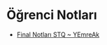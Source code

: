 # Öğrenci Notları

<!--Index-->

- [Final Notları STQ ~ YEmreAk](./%C3%96%C4%9Frenci%20Notlar%C4%B1/Final%20Notlar%C4%B1%20STQ%20~%20YEmreAk.pdf)

<!--Index-->
